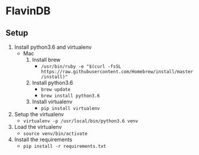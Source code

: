 FlavinDB
========

## Setup
1. Install python3.6 and virtualenv
    * Mac
        1. Install brew
            * `/usr/bin/ruby -e "$(curl -fsSL https://raw.githubusercontent.com/Homebrew/install/master/install)"`
        2. Install python3.6
            * `brew update`
            * `brew install python3.6`
        3. Install virtualenv
            * `pip install virtualenv`
2. Setup the virtualenv
    * `virtualenv -p /usr/local/bin/python3.6 venv`
3. Load the virtualenv
    * `source venv/bin/activate`
3. Install the requirements
    * `pip install -r requirements.txt`